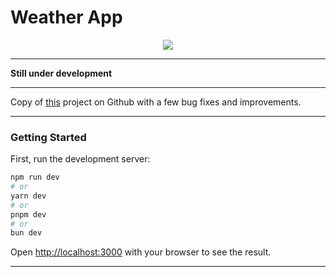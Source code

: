 # Weather App

<center>
    <img src="app/favicon.ico">
</center>

<hr>

<b> Still under development </b>

<hr>

<p> Copy of <a href='https://github.com/whoisseth/weather-app-nextjs'>this</a> project on Github with a few bug fixes and improvements.

<hr>

### Getting Started

First, run the development server:

```bash
npm run dev
# or
yarn dev
# or
pnpm dev
# or
bun dev
```

Open [http://localhost:3000](http://localhost:3000) with your browser to see the result.

<hr>





